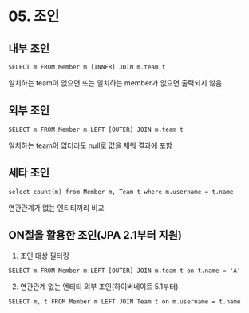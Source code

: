 # 05. 조인
## 내부 조인
```
SELECT m FROM Member m [INNER] JOIN m.team t
```
일치하는 team이 없으면 또는 일치하는 member가 없으면 출력되지 않음

## 외부 조인
```
SELECT m FROM Member m LEFT [OUTER] JOIN m.team t
```
일치하는 team이 없더라도 null로 값을 채워 결과에 포함

## 세타 조인
```
select count(m) from Member m, Team t where m.username = t.name
```
연관관계가 없는 엔티티끼리 비교

## ON절을 활용한 조인(JPA 2.1부터 지원)
1. 조인 대상 필터링
```
SELECT m FROM Member m LEFT [OUTER] JOIN m.team t on t.name = 'A'
```

2. 연관관계 없는 엔티티 외부 조인(하이버네이트 5.1부터)
```
SELECT m, t FROM Member m LEFT JOIN Team t on m.username = t.name
```
